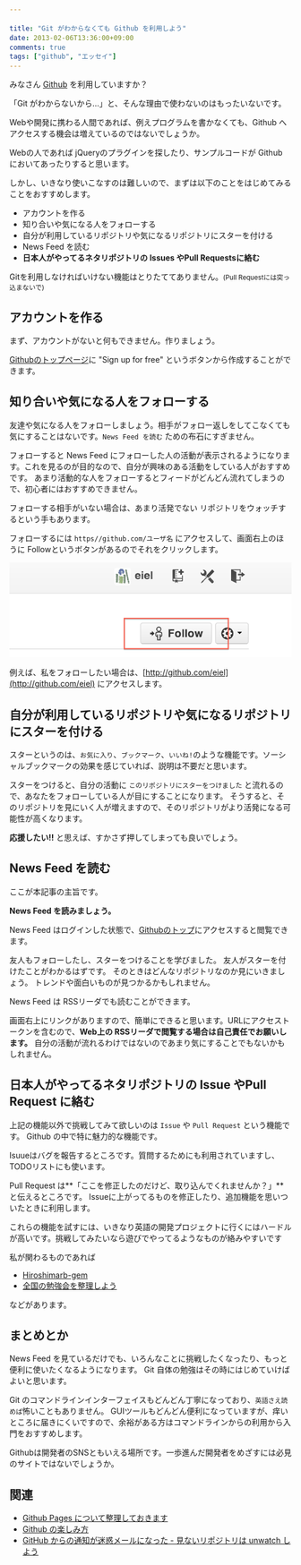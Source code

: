 ```yaml
---

title: "Git がわからなくても Github を利用しよう"
date: 2013-02-06T13:36:00+09:00
comments: true
tags: ["github", "エッセイ"]
---
```


みなさん [Github](https://github.com/) を利用していますか？


「Git がわからないから…」と、そんな理由で使わないのはもったいないです。

Webや開発に携わる人間であれば、例えプログラムを書かなくても、Github へアクセスする機会は増えているのではないでしょうか。

Webの人であれば jQueryのプラグインを探したり、サンプルコードが Github においてあったりすると思います。


しかし、いきなり使いこなすのは難しいので、まずは以下のことをはじめてみることをおすすめします。

* アカウントを作る
* 知り合いや気になる人をフォローする
* 自分が利用しているリポジトリや気になるリポジトリにスターを付ける
* News Feed を読む
* **日本人がやってるネタリポジトリの Issues やPull Requestsに絡む**

Gitを利用しなければいけない機能はとりたててありません。<small>(Pull Requestには突っ込まないで)</small>

## アカウントを作る

まず、アカウントがないと何もできません。作りましょう。

[Githubのトップページ](https://github.com/)に "Sign up for free" というボタンから作成することができます。


## 知り合いや気になる人をフォローする

友達や気になる人をフォローしましょう。相手がフォロー返しをしてこなくても気にすることはないです。`News Feed を読む` ための布石にすぎません。

フォローすると News Feed にフォローした人の活動が表示されるようになります。これを見るのが目的なので、自分が興味のある活動をしている人がおすすめです。
あまり活動的な人をフォローするとフィードがどんどん流れてしまうので、初心者にはおすすめできません。

フォローする相手がいない場合は、あまり活発でない リポジトリをウォッチするという手もあります。

フォローするには `https//github.com/ユーザ名` にアクセスして、画面右上のほうに Followというボタンがあるのでそれをクリックします。

<img src="/images/follow.png" alt="フォローする"/>

例えば、私をフォローしたい場合は、[http://github.com/eiel](http://github.com/eiel) にアクセスします。

## 自分が利用しているリポジトリや気になるリポジトリにスターを付ける

スターというのは、`お気に入り`、`ブックマーク`、`いいね!`のような機能です。ソーシャルブックマークの効果を感じていれば、説明は不要だと思います。

スターをつけると、自分の活動に `このリポジトリにスターをつけました` と流れるので、あなたをフォローしている人が目にすることになります。
そうすると、そのリポジトリを見にいく人が増えますので、そのリポジトリがより活発になる可能性が高くなります。

**応援したい!!** と思えば、すかさず押してしまっても良いでしょう。

## News Feed を読む

ここが本記事の主旨です。

**News Feed を読みましょう。**

News Feed はログインした状態で、[Githubのトップ](https://github.com/)にアクセスすると閲覧できます。

友人もフォローしたし、スターをつけることを学びました。
友人がスターを付けたことがわかるはずです。
そのときはどんなリポジトリなのか見にいきましょう。
トレンドや面白いものが見つかるかもしれません。


News Feed は RSSリーダでも読むことができます。

画面右上にリンクがありますので、簡単にできると思います。URLにアクセストークンを含むので、**Web上の RSSリーダで閲覧する場合は自己責任でお願いします。**
自分の活動が流れるわけではないのであまり気にすることでもないかもしれません。


## **日本人がやってるネタリポジトリの Issue やPull Request に絡む**

上記の機能以外で挑戦してみて欲しいのは `Issue` や `Pull Request` という機能です。
Github の中で特に魅力的な機能です。


Isuueはバグを報告するところです。質問するためにも利用されていますし、TODOリストにも使います。


Pull Request は**「ここを修正したのだけど、取り込んでくれませんか？」**と伝えるところです。
Issueに上がってるものを修正したり、追加機能を思いついたときに利用します。


これらの機能を試すには、いきなり英語の開発プロジェクトに行くにはハードルが高いです。挑戦してみたいなら遊びでやってるようなものが絡みやすいです

私が関わるものであれば

* [Hiroshimarb-gem](https://github.com/hiroshimarb/hiroshimarb-gem)
* [全国の勉強会を整理しよう](https://github.com/eiel/StudySessions)

などがあります。

## まとめとか

News Feed を見ているだけでも、いろんなことに挑戦したくなったり、もっと便利に使いたくなるようになります。
Git 自体の勉強はその時にはじめていけばよいと思います。

Git のコマンドラインインターフェイスもどんどん丁寧になっており、<small>英語さえ読めば</small>怖いこともありません。
GUIツールもどんどん便利になっていますが、痒いところに届きにくいですので、余裕がある方はコマンドラインからの利用から入門をおすすめします。


Githubは開発者のSNSともいえる場所です。一歩進んだ開発者をめざすには必見のサイトではないでしょうか。

## 関連

* [Github Pages について整理しておきます](http://blog.eiel.info/blog/2013/02/17/github-pages/)
* [Github の楽しみ方 ](/blog/2013/02/06/how-to-use-github/)
* [GitHub からの通知が迷惑メールになった - 見ないリポジトリは unwatch しよう](/blog/2013/11/21/github-notifications-is-not-spam/)
